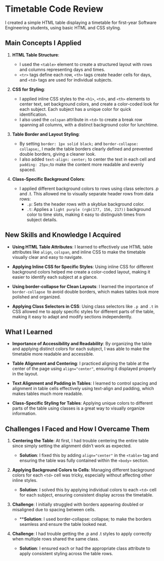# Timetable Code Review

I created a simple HTML table displaying a timetable for first-year Software Engineering students, using basic HTML and CSS styling.

## Main Concepts I Applied
1. **HTML Table Structure**:
   - I used the `<table>` element to create a structured layout with rows and columns representing days and times.
   - `<tr>` tags define each row, `<th>` tags create header cells for days, and `<td>` tags are used for individual subjects.

2. **CSS for Styling**:
   - I applied inline CSS styles to the `<h1>`, `<td>`, and `<th>` elements to center text, set background colors, and create a color-coded look for each subject. Each subject has a unique color for quick identification.
   - I also used the `colspan` attribute in `<td>` to create a break row spanning all columns, with a distinct background color for lunchtime.

3. **Table Border and Layout Styling**:

   - By setting `border: 1px solid black;` and `border-collapse: collapse;`, I made the table borders clearly defined and prevented double borders, giving a cleaner look.
   - I also added `text-align: center;` to center the text in each cell and `padding: 25px;`to make the content more readable and evenly spaced.
4. **Class-Specific Background Colors**:

    - I applied different background colors to rows using class selectors .p and .t. This allowed me to visually separate header rows from data rows:
      - `.p`: Sets the header rows with a skyblue background color.
      - `.t`: Applies a `light purple (rgb(177, 156, 217))` background color to time slots, making it easy to distinguish times from subject details.

## New Skills and Knowledge I Acquired
- **Using HTML Table Attributes**: I learned to effectively use HTML table attributes like `align`, `colspan`, and inline CSS to make the timetable visually clear and easy to navigate.
- **Applying Inline CSS for Specific Styles**: Using inline CSS for different background colors helped me create a color-coded layout, making it easier to identify each subject at a glance.

- **Using border-collapse for Clean Layouts**: I learned the importance of `border-collapse `to avoid double borders, which makes tables look more polished and organized.
- **Applying Class Selectors in CSS**: Using class selectors like `.p `and `.t` in CSS allowed me to apply specific styles for different parts of the table, making it easy to adapt and modify sections independently.

## What I Learned
- **Importance of Accessibility and Readability**: By organizing the table and applying distinct colors for each subject, I was able to make the timetable more readable and accessible.
- **Table Alignment and Centering**: I practiced aligning the table at the center of the page using `align="center"`, ensuring it displayed properly in the layout.

- **Text Alignment and Padding in Tables**: I learned to control spacing and alignment in table cells effectively using text-align and padding, which makes tables much more readable.

- **Class-Specific Styling for Tables**: Applying unique colors to different parts of the table using classes is a great way to visually organize information.

## Challenges I Faced and How I Overcame Them
1. **Centering the Table**: At first, I had trouble centering the entire table since simply setting the alignment didn’t work as expected.
   - **Solution**: I fixed this by adding `align="center"` in the `<table>` tag and ensuring the table was fully contained within the `<body>` section.

2. **Applying Background Colors to Cells**: Managing different background colors for each `<td>` cell was tricky, especially without affecting other inline styles.
   - **Solution**: I solved this by applying individual colors to each `<td>` cell for each subject, ensuring consistent display across the timetable.

3. **Challenge**: I initially struggled with borders appearing doubled or misaligned due to spacing between cells.

   - ****Solution**: I used border-collapse: collapse; to make the borders seamless and ensure the table looked neat.

4. **Challenge**: I had trouble getting the .p and .t styles to apply correctly when multiple rows shared the same class.

   - **Solution**: I ensured each <tr> or <td> had the appropriate class attribute to apply consistent styling across the table rows.
